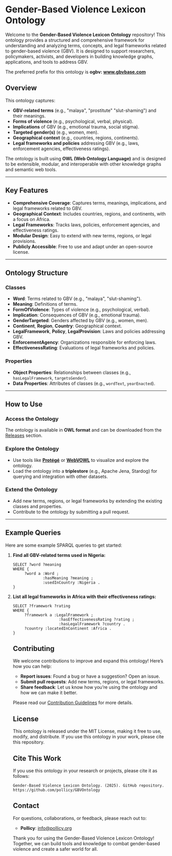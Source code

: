 # Gender-Based Violence Lexicon Ontology

Welcome to the **Gender-Based Violence Lexicon Ontology** repository! This ontology provides a structured and comprehensive framework for understanding and analyzing terms, concepts, and legal frameworks related to gender-based violence (GBV). It is designed to support researchers, policymakers, activists, and developers in building knowledge graphs, applications, and tools to address GBV.

The preferred prefix for this ontology is **ogbv: www.gbvbase.com**

## Overview

This ontology captures:
- **GBV-related terms** (e.g., "malaya", "prostitute" "slut-shaming") and their meanings.
- **Forms of violence** (e.g., psychological, verbal, physical).
- **Implications** of GBV (e.g., emotional trauma, social stigma).
- **Targeted gender(s)** (e.g., women, men).
- **Geographical context** (e.g., countries, regions, continents).
- **Legal frameworks and policies** addressing GBV (e.g., laws, enforcement agencies, effectiveness ratings).

The ontology is built using **OWL (Web Ontology Language)** and is designed to be extensible, modular, and interoperable with other knowledge graphs and semantic web tools.

---

## Key Features

- **Comprehensive Coverage**: Captures terms, meanings, implications, and legal frameworks related to GBV.
- **Geographical Context**: Includes countries, regions, and continents, with a focus on Africa.
- **Legal Frameworks**: Tracks laws, policies, enforcement agencies, and effectiveness ratings.
- **Modular Design**: Easy to extend with new terms, regions, or legal provisions.
- **Publicly Accessible**: Free to use and adapt under an open-source license.

---

## Ontology Structure

### Classes
- **Word**: Terms related to GBV (e.g., "malaya", "slut-shaming").
- **Meaning**: Definitions of terms.
- **FormOfViolence**: Types of violence (e.g., psychological, verbal).
- **Implication**: Consequences of GBV (e.g., emotional trauma).
- **GenderTargeted**: Genders affected by GBV (e.g., women, men).
- **Continent**, **Region**, **Country**: Geographical context.
- **LegalFramework**, **Policy**, **LegalProvision**: Laws and policies addressing GBV.
- **EnforcementAgency**: Organizations responsible for enforcing laws.
- **EffectivenessRating**: Evaluations of legal frameworks and policies.

### Properties
- **Object Properties**: Relationships between classes (e.g., `hasLegalFramework`, `targetsGender`).
- **Data Properties**: Attributes of classes (e.g., `wordText`, `yearEnacted`).

---

## How to Use

### Access the Ontology
The ontology is available in **OWL format** and can be downloaded from the [Releases](https://github.com/pollicy/GBVOntology) section.

### Explore the Ontology
- Use tools like **[Protégé](https://protege.stanford.edu/)** or **[WebVOWL](http://vowl.visualdataweb.org/)** to visualize and explore the ontology.
- Load the ontology into a **triplestore** (e.g., Apache Jena, Stardog) for querying and integration with other datasets.

### Extend the Ontology
- Add new terms, regions, or legal frameworks by extending the existing classes and properties.
- Contribute to the ontology by submitting a pull request.

---

## Example Queries

Here are some example SPARQL queries to get started:

1. **Find all GBV-related terms used in Nigeria:**
    ```sparql
    SELECT ?word ?meaning
    WHERE {
         ?word a :Word ;
                 :hasMeaning ?meaning ;
                 :usedInCountry :Nigeria .
    }
    ```

2. **List all legal frameworks in Africa with their effectiveness ratings:**
    ```sparql
    SELECT ?framework ?rating
    WHERE {
         ?framework a :LegalFramework ;
                        :hasEffectivenessRating ?rating ;
                        :hasLegalFramework ?country .
         ?country :locatedInContinent :Africa .
    }
    ```
    ## Contributing

    We welcome contributions to improve and expand this ontology! Here’s how you can help:

    - **Report issues**: Found a bug or have a suggestion? Open an issue.
    - **Submit pull requests**: Add new terms, regions, or legal frameworks.
    - **Share feedback**: Let us know how you’re using the ontology and how we can make it better.

    Please read our [Contribution Guidelines](CONTRIBUTING.md) for more details.

    ## License

    This ontology is released under the MIT License, making it free to use, modify, and distribute. If you use this ontology in your work, please cite this repository.

    ## Cite This Work

    If you use this ontology in your research or projects, please cite it as follows:

    ```
    Gender-Based Violence Lexicon Ontology. (2025). GitHub repository. https://github.com/pollicy/GBVOntology
    ```

    ## Contact

    For questions, collaborations, or feedback, please reach out to:

    - **Pollicy**: info@pollicy.org

    Thank you for using the Gender-Based Violence Lexicon Ontology! Together, we can build tools and knowledge to combat gender-based violence and create a safer world for all.
